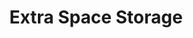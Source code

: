 ---
title: "Extra Space Storage"
url: /aurora/extra-space-storage-east-40th-avenue-14/
shop: storage rental
---